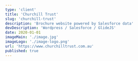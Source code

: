 ```yaml
---
type: 'client'
title: 'Churchill Trust'
slug: 'churchill-trust'
description: 'Brochure website powered by Salesforce data'
devDescription: 'Wordpress / Salesforce / GlideJS'
date: 2020-01-01
imageMain: './image.jpg'
imageLogo: './image-logo.png'
url: 'https://www.churchilltrust.com.au'
published: true
---
```

